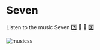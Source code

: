 # Seven
Listen to the music Seven 7️⃣ 🎵 🎵 7️⃣


![musicss](https://github.com/Padmaja7664/Seven-Music/assets/96992366/908d740d-a304-4d58-a95e-a07a86da93f5)


